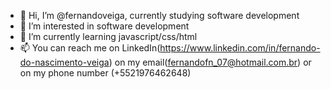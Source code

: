 - 👋 Hi, I’m @fernandoveiga, currently studying software development
- 👀 I’m interested in software development
- 🌱 I’m currently learning javascript/css/html
- 📫 You can reach me on LinkedIn(https://www.linkedin.com/in/fernando-do-nascimento-veiga)
on my email(fernandofn_07@hotmail.com.br) or on my phone number (+5521976462648)
